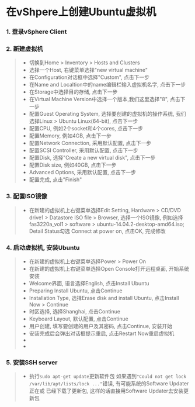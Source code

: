 # 在vShpere上创建Ubuntu虚拟机

### 1. 登录vSphere Client
### 2. 新建虚拟机
> * 切换到Home > Inventory > Hosts and Clusters
> * 选择一个Host, 右键菜单选择"new virtual machine"
> * 在Configuration对话框中选择"Custom", 点击下一步
> * 在Name and Localtion中的name编辑栏输入虚拟机名字, 点击下一步
> * 在Storage中选择目的存储, 点击下一步
> * 在Virtual Machine Version中选择一个版本,我们这里选择"8", 点击下一步
> * 配置Guest Operating System, 选择要创建的虚拟机的操作系统, 我们选择Linux > Ubuntu Linux(64-bit), 点击下一步
> * 配置CPU, 例如2个socket和4个cores, 点击下一步
> * 配置Memory, 例如4GB, 点击下一步
> * 配置Network Connection, 采用默认配置, 点击下一步
> * 配置SCSI Controller, 采用默认配置, 点击下一步
> * 配置Disk, 选择"Create a new virtual disk", 点击下一步
> * 配置Disk size, 例如40GB, 点击下一步
> * Advanced Options, 采用默认配置, 点击下一步
> * 配置完成, 点击"Finish"

### 3. 配置ISO镜像

> * 在新建的虚拟机上右键菜单选择Edit Setting, Hardware > CD/DVD drive1 > Datastore ISO file > Browser,
选择一个ISO镜像, 例如选择fas3220a_vol1 > software > ubuntu-14.04.2-desktop-amd64.iso; Detail Status勾选
Connect at power on, 点击OK, 完成修改

### 4. 启动虚拟机, 安装Ubuntu
> * 在新建的虚拟机上右键菜单选择Power > Power On
> * 在新建的虚拟机上右键菜单选择Open Console打开远程桌面, 开始系统安装
> * Welcome界面, 语言选择English, 点击Install Ubuntu
> * Preparing Install Ubuntu, 点击Continue
> * Installation Type, 选择Erase disk and install Ubuntu, 点击Install Now > Continue
> * 时区选择, 选择Shanghai, 点击Continue
> * Keyboard Layout, 默认配置, 点击Continue
> * 用户创建, 填写要创建的用户及其密码, 点击Continue, 安装开始
> * 安装完成后会弹出对话框提示重启, 点击Restart Now重启虚拟机
> *
> *

### 5. 安装SSH server
> * 执行`sudo apt-get update`更新软件包
>   如果遇到`"Could not get lock /var/lib/apt/lists/lock ..."`错误, 有可能系统的Software Updater正在或
已经下载了更新包, 这样的话直接用Software Updater去安装更新包